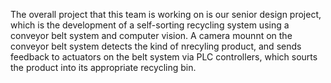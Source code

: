 The overall project that this team is working on is our senior design project, which is the development of a self-sorting recycling system using a conveyor belt system and computer vision. A camera mounnt on the conveyor belt system detects the kind of nrecyling product, and sends feedback to actuators on the belt system via PLC controllers, which sourts the product into its appropriate recycling bin.

